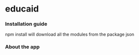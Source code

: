 # educaid


### Installation guide 
npm install will download all the modules from the package json



### About the app
